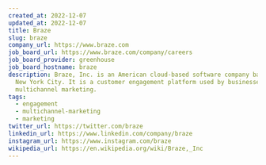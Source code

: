 ```yaml
---
created_at: 2022-12-07
updated_at: 2022-12-07
title: Braze
slug: braze
company_url: https://www.braze.com
job_board_url: https://www.braze.com/company/careers
job_board_provider: greenhouse
job_board_hostname: braze
description: Braze, Inc. is an American cloud-based software company based in
  New York City. It is a customer engagement platform used by businesses for
  multichannel marketing.
tags:
  - engagement
  - multichannel-marketing
  - marketing
twitter_url: https://twitter.com/braze
linkedin_url: https://www.linkedin.com/company/braze
instagram_url: https://www.instagram.com/braze
wikipedia_url: https://en.wikipedia.org/wiki/Braze,_Inc
---
```

